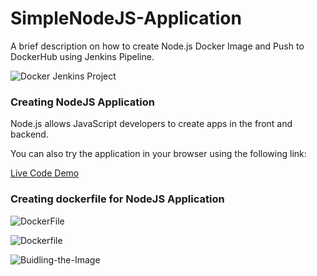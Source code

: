 
# SimpleNodeJS-Application

A brief description on  how to  create Node.js Docker Image and Push to DockerHub using Jenkins Pipeline.


![Docker Jenkins Project](https://file.notion.so/f/f/6c0da47d-0ecd-43be-af30-cfa44ecc34ee/94eff8e1-bc32-4258-82de-59b729ce5605/Untitled.png?id=1b6cde20-4222-4cd4-b324-af15c78e902d&table=block&spaceId=6c0da47d-0ecd-43be-af30-cfa44ecc34ee&expirationTimestamp=1696809600000&signature=yjjhqkHYxNNMuzkC_CeDgUvqPy4rNxE5P2cfhGR4wts&downloadName=Untitled.png)


### Creating NodeJS Application

Node.js allows JavaScript developers to create apps in the front and backend.



You can also try the application in your browser using the following link:

[Live Code Demo](https://replit.com/@gautamnishant88/SImpleNodeJS-Application#index.js)


### Creating dockerfile for NodeJS Application


![DockerFile](https://file.notion.so/f/f/6c0da47d-0ecd-43be-af30-cfa44ecc34ee/23d0a0fa-6262-4c89-b133-0df25fcd0fc7/Untitled.png?id=a73c63c6-7a60-425f-9481-87e1a9270e69&table=block&spaceId=6c0da47d-0ecd-43be-af30-cfa44ecc34ee&expirationTimestamp=1696780800000&signature=kYdVcJgJOZfE6gfDIZbrWKO2fD_Mnbf8tuKII5W5l54&downloadName=Untitled.png)

![Dockerfile](https://file.notion.so/f/f/6c0da47d-0ecd-43be-af30-cfa44ecc34ee/e125d2c8-f277-47d0-8225-1e8674f57b0b/carbon.png?id=aec52f90-f87a-4f32-94ca-ad7b0c2b9953&table=block&spaceId=6c0da47d-0ecd-43be-af30-cfa44ecc34ee&expirationTimestamp=1696788000000&signature=bND-RghZwDjGKDH-Vd7o_J8R3-qF4uGfZlSb-1aeTo8&downloadName=carbon.png)

![Buidling-the-Image](https://file.notion.so/f/f/6c0da47d-0ecd-43be-af30-cfa44ecc34ee/b7f03b2d-d886-4fb4-af3c-c42537506896/Untitled.png?id=a743673e-67d4-4e59-a28c-3d6c42d1429a&table=block&spaceId=6c0da47d-0ecd-43be-af30-cfa44ecc34ee&expirationTimestamp=1696788000000&signature=G7wwC8-mtXKthl4XAZfUzhvZJz_wPy917oj77dLLPC4&downloadName=Untitled.png)
